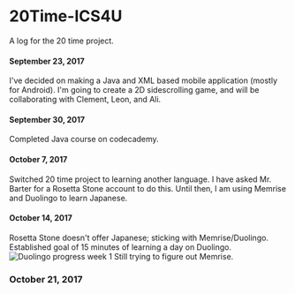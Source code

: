 # 20Time-ICS4U
A log for the 20 time project.

#### September 23, 2017
I've decided on making a Java and XML based mobile application (mostly for Android). I'm going to create a 2D sidescrolling game, and will be collaborating with Clement, Leon, and Ali.  

#### September 30, 2017
Completed Java course on codecademy.  

#### October 7, 2017
Switched 20 time project to learning another language. I have asked Mr. Barter for a Rosetta Stone account to do this. Until then, I am using Memrise and Duolingo to learn Japanese.  

#### October 14, 2017
Rosetta Stone doesn't offer Japanese; sticking with Memrise/Duolingo. 
Established goal of 15 minutes of learning a day on Duolingo. 
![Duolingo progress week 1](https://i.imgur.com/N3pTy7N.png "Duolingo progress week 1")
Still trying to figure out Memrise.  

### October 21, 2017
